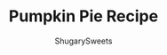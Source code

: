 ---
layout: ../../layouts/MarkdownPostLayout.astro
title: Pumpkin Pie Recipe
author: ShugarySweets
pubDate: 2019-11-12
description: "The best (and easiest) Pumpkin Pie recipe you&#x27;ll need this holiday season. Make Thanksgiving dessert in no time at all with this delicious pie recipe!"
image_url: https://www.shugarysweets.com/wp-content/uploads/2019/11/pumpkin-pie-5.jpg
tags: ["Pies and Tarts","American"]
calories: 206
protein: 4
carbohydrates: 32
fats: 7
fiber: 1
ingredients: ["1 refrigerated pie crust (see notes)","3/4 cup granulated sugar","1/2 teaspoon kosher salt","2 teaspoons cinnamon","1 teaspoon ground ginger","1/2 teaspoon ground cloves","2 large eggs","1 can (15 ounce) pumpkin puree","1 can (12 ounce) evaporated milk"]
serves: 8
time: "1 hour"
prepTime: "5 minutes"
instructions: ["Press pie crust into 9-inch pie plate, flute the edges with thumb.","In a mixing bowl, combine the sugar, salt, cinnamon, ginger, and cloves. Add in the eggs and whisk until blended.","Add pumpkin and evaporated milk until combined. Pour into pie crust.","Bake in a 425 degree oven for 15 minutes. Cover the pie crust edges with foil or a pie shield and lower temperature to 350 degrees. Bake for an additional 40-45 minutes, until a toothpick inserted comes out clean.","Remove from oven and cool. Refrigerate until ready to serve."]
nutrition: ["206 calories","32 grams carbohydrates","49 milligrams cholesterol","7 grams fat","1 grams fiber","4 grams protein","3 grams saturated fat","201 milligrams sodium","21 grams sugar","0 grams trans fat","4 grams unsaturated fat"]
---